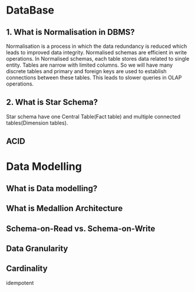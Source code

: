 # DataBase
## 1. What is Normalisation in DBMS?
Normalisation is a process in which the data redundancy is reduced which leads to improved data integrity. Normalised schemas are efficient in write operations. 
In Normalised schemas, each table stores data related to single entity. Tables are narrow with limited columns. So we will have many discrete tables and primary 
and foreign keys are used to establish connections between these tables. This leads to slower queries in OLAP operations.

## 2. What is Star Schema?
Star schema have one Central Table(Fact table) and multiple connected tables(Dimension tables).

## ACID

# Data Modelling
## What is Data modelling?
## What is Medallion Architecture
## Schema-on-Read vs. Schema-on-Write
## Data Granularity
## Cardinality
idempotent
